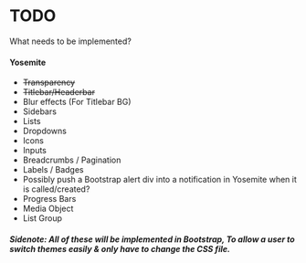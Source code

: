 TODO
====

What needs to be implemented?



#### Yosemite

* ~~Transparency~~
* ~~Titlebar/Headerbar~~
* Blur effects (For Titlebar BG)
* Sidebars
* Lists
* Dropdowns
* Icons
* Inputs
* Breadcrumbs / Pagination
* Labels / Badges
* Possibly push a Bootstrap alert div into a notification in Yosemite when it is called/created?
* Progress Bars
* Media Object
* List Group

##### Sidenote: All of these will be implemented in Bootstrap, To allow a user to switch themes easily & only have to change the CSS file.